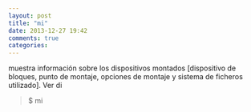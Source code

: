 ```yaml
---
layout: post
title: "mi"
date: 2013-12-27 19:42
comments: true
categories: 
---
```

muestra información sobre los dispositivos montados [dispositivo de bloques, punto de montaje, opciones de montaje y sistema de ficheros utilizado]. Ver di

>$ mi

